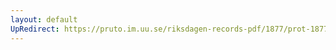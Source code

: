 ```yaml
---
layout: default
UpRedirect: https://pruto.im.uu.se/riksdagen-records-pdf/1877/prot-1877--fk--002.pdf
---
```

